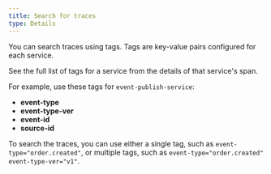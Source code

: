 ```yaml
---
title: Search for traces
type: Details
---
```


You can search traces using tags. Tags are key-value pairs configured for each service.

See the full list of tags for a service from the details of that service's span.

For example, use these tags for `event-publish-service`:

* **event-type**
* **event-type-ver**
* **event-id**
* **source-id**

To search the traces, you can use either a single tag, such as `event-type="order.created"`, or multiple tags, such as `event-type="order.created" event-type-ver="v1"`.